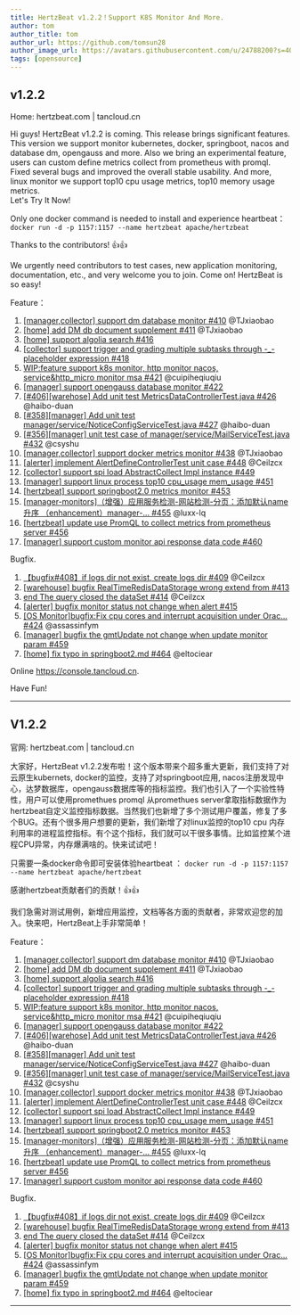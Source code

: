 ```yaml
---
title: HertzBeat v1.2.2！Support K8S Monitor And More.     
author: tom  
author_title: tom   
author_url: https://github.com/tomsun28  
author_image_url: https://avatars.githubusercontent.com/u/24788200?s=400&v=4  
tags: [opensource]
---
```


## v1.2.2

Home: hertzbeat.com | tancloud.cn

Hi guys! HertzBeat v1.2.2 is coming. This release brings significant features. This version we support monitor kubernetes, docker, springboot, nacos and database dm, opengauss and more. Also we bring an experimental feature, users can custom define metrics collect from prometheus with promql. Fixed several bugs and improved the overall stable usability. And more, linux monitor we support top10 cpu usage metrics, top10 memory usage metrics.   
Let's Try It Now!

Only one docker command is needed to install and experience heartbeat：
`docker run -d -p 1157:1157 --name hertzbeat apache/hertzbeat`

Thanks to the contributors! 👍👍

We urgently need contributors to test cases, new application monitoring, documentation, etc., and very welcome you to join. Come on! HertzBeat is so easy!

Feature：

1. [[manager,collector] support dm database monitor #410](https://github.com/apache/hertzbeat/pull/410) @TJxiaobao
2. [[home] add DM db document supplement #411](https://github.com/apache/hertzbeat/pull/411) @TJxiaobao
3. [[home] support algolia search #416](https://github.com/apache/hertzbeat/pull/416)
4. [[collector] support trigger and grading multiple subtasks through -_- placeholder expression #418](https://github.com/apache/hertzbeat/pull/418)
5. [WIP:feature support k8s monitor, http monitor nacos, service&http_micro monitor msa #421](https://github.com/apache/hertzbeat/pull/421) @cuipiheqiuqiu
6. [[manager] support opengauss database monitor #422](https://github.com/apache/hertzbeat/pull/422)
7. [[#406][warehose] Add unit test MetricsDataControllerTest.java #426](https://github.com/apache/hertzbeat/pull/426) @haibo-duan
8. [[#358][manager] Add unit test manager/service/NoticeConfigServiceTest.java #427](https://github.com/apache/hertzbeat/pull/427) @haibo-duan
9. [[#356][manager] unit test case of manager/service/MailServiceTest.java #432](https://github.com/apache/hertzbeat/pull/432) @csyshu
10. [[manager,collector] support docker metrics monitor #438](https://github.com/apache/hertzbeat/pull/438) @TJxiaobao
11. [[alerter] implement AlertDefineControllerTest unit case #448](https://github.com/apache/hertzbeat/pull/448) @Ceilzcx
12. [[collector] support spi load AbstractCollect Impl instance #449](https://github.com/apache/hertzbeat/pull/449)
13. [[manager] support linux process top10 cpu_usage mem_usage #451](https://github.com/apache/hertzbeat/pull/451)
14. [[hertzbeat] support springboot2.0 metrics monitor #453](https://github.com/apache/hertzbeat/pull/453)
15. [[manager-monitors]（增强）应用服务检测-网站检测-分页：添加默认name升序 （enhancement）manager-… #455](https://github.com/apache/hertzbeat/pull/455) @luxx-lq
16. [[hertzbeat] update use PromQL to collect metrics from prometheus server #456](https://github.com/apache/hertzbeat/pull/456)
17. [[manager] support custom monitor api response data code #460](https://github.com/apache/hertzbeat/pull/460)

Bugfix.

1. [【bugfix#408】if logs dir not exist, create logs dir #409](https://github.com/apache/hertzbeat/pull/409) @Ceilzcx
2. [[warehouse] bugfix RealTimeRedisDataStorage wrong extend from #413](https://github.com/apache/hertzbeat/pull/413)
3. [end The query closed the dataSet #414](https://github.com/apache/hertzbeat/pull/414) @Ceilzcx
4. [[alerter] bugfix monitor status not change when alert #415](https://github.com/apache/hertzbeat/pull/415)
5. [[OS Monitor]bugfix:Fix cpu cores and interrupt acquisition under Orac… #424](https://github.com/apache/hertzbeat/pull/424) @assassinfym
6. [[manager] bugfix the gmtUpdate not change when update monitor param #459](https://github.com/apache/hertzbeat/pull/459)
7. [[home] fix typo in springboot2.md #464](https://github.com/apache/hertzbeat/pull/464) @eltociear

Online https://console.tancloud.cn.

Have Fun!

----     

## V1.2.2

官网: hertzbeat.com | tancloud.cn

大家好，HertzBeat v1.2.2发布啦！这个版本带来个超多重大更新，我们支持了对云原生kubernets, docker的监控，支持了对springboot应用, nacos注册发现中心，达梦数据库，opengauss数据库等的指标监控。我们也引入了一个实验性特性，用户可以使用promethues promql 从promethues server拿取指标数据作为hertzbeat自定义监控指标数据。当然我们也新增了多个测试用户覆盖，修复了多个BUG。还有个很多用户想要的更新，我们新增了对linux监控的top10 cpu 内存利用率的进程监控指标。有个这个指标，我们就可以干很多事情。比如监控某个进程CPU异常，内存爆满啥的。快来试试吧！

只需要一条docker命令即可安装体验heartbeat ：
`docker run -d -p 1157:1157 --name hertzbeat apache/hertzbeat`

感谢hertzbeat贡献者们的贡献！👍👍

我们急需对测试用例，新增应用监控，文档等各方面的贡献者，非常欢迎您的加入。快来吧，HertzBeat上手非常简单！

Feature：

1. [[manager,collector] support dm database monitor #410](https://github.com/apache/hertzbeat/pull/410) @TJxiaobao
2. [[home] add DM db document supplement #411](https://github.com/apache/hertzbeat/pull/411) @TJxiaobao
3. [[home] support algolia search #416](https://github.com/apache/hertzbeat/pull/416)
4. [[collector] support trigger and grading multiple subtasks through -_- placeholder expression #418](https://github.com/apache/hertzbeat/pull/418)
5. [WIP:feature support k8s monitor, http monitor nacos, service&http_micro monitor msa #421](https://github.com/apache/hertzbeat/pull/421) @cuipiheqiuqiu
6. [[manager] support opengauss database monitor #422](https://github.com/apache/hertzbeat/pull/422)
7. [[#406][warehose] Add unit test MetricsDataControllerTest.java #426](https://github.com/apache/hertzbeat/pull/426) @haibo-duan
8. [[#358][manager] Add unit test manager/service/NoticeConfigServiceTest.java #427](https://github.com/apache/hertzbeat/pull/427) @haibo-duan
9. [[#356][manager] unit test case of manager/service/MailServiceTest.java #432](https://github.com/apache/hertzbeat/pull/432) @csyshu
10. [[manager,collector] support docker metrics monitor #438](https://github.com/apache/hertzbeat/pull/438) @TJxiaobao
11. [[alerter] implement AlertDefineControllerTest unit case #448](https://github.com/apache/hertzbeat/pull/448) @Ceilzcx
12. [[collector] support spi load AbstractCollect Impl instance #449](https://github.com/apache/hertzbeat/pull/449)
13. [[manager] support linux process top10 cpu_usage mem_usage #451](https://github.com/apache/hertzbeat/pull/451)
14. [[hertzbeat] support springboot2.0 metrics monitor #453](https://github.com/apache/hertzbeat/pull/453)
15. [[manager-monitors]（增强）应用服务检测-网站检测-分页：添加默认name升序 （enhancement）manager-… #455](https://github.com/apache/hertzbeat/pull/455) @luxx-lq
16. [[hertzbeat] update use PromQL to collect metrics from prometheus server #456](https://github.com/apache/hertzbeat/pull/456)
17. [[manager] support custom monitor api response data code #460](https://github.com/apache/hertzbeat/pull/460)

Bugfix.

1. [【bugfix#408】if logs dir not exist, create logs dir #409](https://github.com/apache/hertzbeat/pull/409) @Ceilzcx
2. [[warehouse] bugfix RealTimeRedisDataStorage wrong extend from #413](https://github.com/apache/hertzbeat/pull/413)
3. [end The query closed the dataSet #414](https://github.com/apache/hertzbeat/pull/414) @Ceilzcx
4. [[alerter] bugfix monitor status not change when alert #415](https://github.com/apache/hertzbeat/pull/415)
5. [[OS Monitor]bugfix:Fix cpu cores and interrupt acquisition under Orac… #424](https://github.com/apache/hertzbeat/pull/424) @assassinfym
6. [[manager] bugfix the gmtUpdate not change when update monitor param #459](https://github.com/apache/hertzbeat/pull/459)
7. [[home] fix typo in springboot2.md #464](https://github.com/apache/hertzbeat/pull/464) @eltociear

----     

